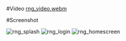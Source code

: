 #Video
[rng_video.webm](https://github.com/user-attachments/assets/fa7360e6-681e-4991-90f8-29e00308b399)

#Screenshot


![rng_splash](https://github.com/user-attachments/assets/ef0fcfb9-131d-4d04-a8c7-19e8d95c37b8)
![rng_login](https://github.com/user-attachments/assets/fd5e0920-8035-491e-95a1-e97ef87b6beb)
![rng_homescreen](https://github.com/user-attachments/assets/cfeae433-265e-408a-ab7a-a519cc76afeb)
